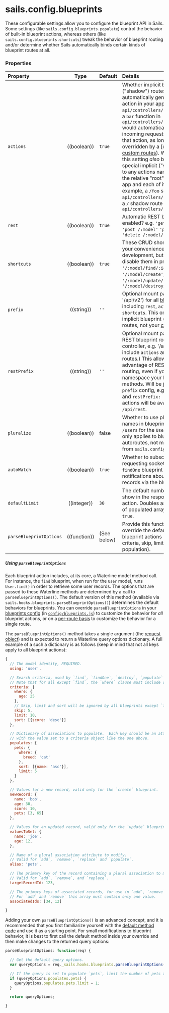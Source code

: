 # sails.config.blueprints

These configurable settings allow you to configure the blueprint API in Sails.  Some settings (like `sails.config.blueprints.populate`) control the behavior of built-in blueprint actions, whereas others (like `sails.config.blueprints.shortcuts`) tweak the behavior of blueprint routing and/or determine whether Sails automatically binds certain kinds of blueprint routes at all.


### Properties

| Property    | Type       | Default   | Details |
|:------------|:----------:|:----------|:--------|
| `actions`| ((boolean))|`true`| Whether implicit blueprint ("shadow") routes are automatically generated for every action in your app. e.g. having an `api/controllers/foo/bar.js` file or a `bar` function in `api/controllers/FooController.js` would automatically route incoming requests to `/foo/bar` to that action, as long as it is not overridden by a [custom route]( [custom routes](http://sailsjs.com/documentation/concepts/routes/custom-routes)).  When enabled, this setting _also_ binds additional, special implicit ("shadow") routes to any actions named `index`; for the relative "root" URL for your app and each of its controllers.  For example, a `/foo` shadow route for `api/controllers/foo/index.js`, or a `/` shadow route for `api/controllers/index.js`
|`rest`|((boolean))|`true`|Automatic REST blueprints enabled? e.g. `'get /:model/:id?'` `'post /:model'` `'put /:model/:id'` `'delete /:model/:id'`
|`shortcuts`|((boolean))|`true`|These CRUD shortcuts exist for your convenience during development, but you'll want to disable them in production.: `'/:model/find/:id?'`, `'/:model/create'`, `'/:model/update/:id'`, and `'/:model/destroy/:id'`
| `prefix`      | ((string))| `''`     | Optional mount path prefix (e.g. '/api/v2') for all [blueprint routes](http://sailsjs.com/documentation/concepts/blueprints/blueprint-routes), including `rest`, `actions`, and `shortcuts`.  This only applies to implicit blueprint ("shadow") routes, not your [custom routes](http://sailsjs.com/documentation/concepts/routes/custom-routes).)
| `restPrefix`  | ((string))| `''`     | Optional mount path prefix for all REST blueprint routes on a controller, e.g. '/api/v2'. (Does not include `actions` and `shortcuts` routes.) This allows you to take advantage of REST blueprint routing, even if you need to namespace your RESTful API methods.  Will be joined to your `prefix` config, e.g. `prefix: '/api'` and `restPrefix: '/rest'` RESTful actions will be available under `/api/rest`.
|`pluralize`|((boolean))|false| Whether to use plural model names in blueprint routes, e.g. `/users` for the `User` model. (This only applies to blueprint autoroutes, not manual routes from `sails.config.routes`)
|`autoWatch`|((boolean))|`true`| Whether to subscribe the requesting socket in the `find` and `findOne` blueprint action to notifications about newly _created_ records via the blueprint API.
|`defaultLimit`|((integer))|`30`|The default number of records to show in the response from a "find" action.  Doubles as the default size of populated arrays if `populate` is `true`.
|`parseBlueprintOptions`|((function))|(See below)|Provide this function in order to override the default behavior for blueprint actions (including search criteria, skip, limit, sort and population).

##### Using `parseBlueprintOptions`

Each blueprint action includes, at its core, a Waterline model method call.  For instance, the `find` blueprint, when run for the `User` model, runs `User.find()` in order to retrieve some user records.  The options that are passed to these Waterline methods are determined by a call to `parseBlueprintOptions()`.  The default version of this method (available via `sails.hooks.blueprints.parseBlueprintOptions()`) determines the default behaviors for blueprints.  You can override `parseBlueprintOptions` in your [blueprints config](http://sailsjs.com/documentation/reference/configuration/sails-config-blueprints) (in [`config/blueprints.js`](http://sailsjs.com/documentation/anatomy/config/blueprints.js)) to customize the behavior for _all_ blueprint actions, or on a [per-route basis](http://sailsjs.com/documentation/concepts/routes/custom-routes#?route-target-options) to customize the behavior for a single route.

The `parseBlueprintOptions()` method takes a single argument (the [request object](http://sailsjs.com/documentation/reference/request-req)) and is expected to return a Waterline query options dictionary.  A full example of a such a dictionary is as follows (keep in mind that not all keys apply to all blueprint actions):

```js
{
  // The model identity, REQUIRED.
  using: 'user',

  // Search criteria, used by `find`, `findOne`, `destroy`, `populate` and `update`.
  // Note that for all except `find`, the `where` clause must include only the model's primary key.
  criteria: {
    where: {
      age: 25
    },
    // Skip, limit and sort will be ignored by all blueprints except `find`.
    skip: 5,
    limit: 10,
    sort: [{score: 'desc'}]
  },

  // Dictionary of associations to populate.  Each key should be an attribute name,
  // with the value set to a criteria object like the one above.
  populates: {
    pets: {
      where: {
        breed: 'cat'
      },
      sort: [{name: 'asc'}],
      limit: 5
    }
  },

  // Values for a new record, valid only for the `create` blueprint.
  newRecord: {
    name: 'bob',
    age: 30,
    score: 10,
    pets: [3, 65]
  },

  // Values for an updated record, valid only for the `update` blueprint.
  valuesToSet: {
    name: 'joe',
    age: 12,
  },

  // Name of a plural association attribute to modify.
  // Valid for `add`, `remove`, `replace` and `populate`.
  alias: 'pets',

  // The primary key of the record containing a plural association to modify.
  // Valid for `add`, `remove`, and `replace`.
  targetRecordId: 123,

  // The primary keys of associated records, for use in `add`, `remove` and `replace`.
  // For `add` and `remove` this array must contain only one value.
  associatedIds: [34, 12]

}
```

Adding your own `parseBlueprintOptions()` is an advanced concept, and it is recommended that you first familiarize yourself with the [default method code](https://github.com/balderdashy/sails/blob/master/lib/hooks/blueprints/parse-blueprint-options.js) and use it as a starting point.  For small modifications to blueprint behavior, it is best to first call the default method inside your override and then make changes to the returned query options:

```js
parseBlueprintOptions: function(req) {

  // Get the default query options.
  var queryOptions = req._sails.hooks.blueprints.parseBlueprintOptions(req);

  // If the query is set to populate `pets`, limit the number of pets to 1.
  if (queryOptions.populates.pets) {
    queryOptions.populates.pets.limit = 1;
  }

  return queryOptions;

}
```

<docmeta name="displayName" value="sails.config.blueprints">
<docmeta name="pageType" value="property">
